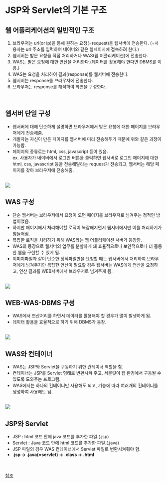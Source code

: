 # JSP와 Servlet의 기본 구조  
## 웹 어플리케이션의 일반적인 구조
1. 브라우저는 url(or ip)을 통해 원하는 요청(=request)을 웹서버에 전송한다. (=사용자는 url 주소를 입력하여 네이버와 같은 웹페이지에 접속하려 한다.)
2. 웹서버는 받은 요청을 직접 처리하거나 WAS(웹 어플리케이션)에 전송한다.
3. WAS는 받은 요청에 대한 연산을 처리한다.(데이터를 활용해야 한다면 DBMS를 이용.)
4. WAS는 요청을 처리하여 결과(response)를 웹서버에 전송한다.
5. 웹서버는 response를 브라우저에 전송한다.
6. 브라우저는 response를 해석하여 화면을 구성한다.  
<br>

## 웹서버 단일 구성
- 웹서버에 대해 단순하게 설명하면 브라우저에서 받은 요청에 대한 페이지를 브라우저에게 전송해줌.  
- 개발자는 자신이 만든 페이지를 웹서버에 미리 전송해두기 때문에 위와 같은 과정이 가능함.
- 페이지의 종류로는 html, css, javascript 등이 있음.  
ex. 사용자가 네이버에서 로그인 버튼을 클릭하면 웹서버로 로그인 페이지에 대한 html, css, javascript 등을 전송해달라는 request가 전송되고, 웹서버는 해당 페이지를 찾아 브라우저에 전송해줌.  
<br>
<img src="https://user-images.githubusercontent.com/66666533/101588269-58a1c900-3a29-11eb-89bb-b6e24df0cec4.PNG">
<br>

## WAS 구성
- 단순 웹서버는 브라우저에서 요청이 오면 페이지를 브라우저로 넘겨주는 정적인 방법이었음.  
- 하지만 페이지에서 처리해야할 로직이 복잡해지면서 웹서버에서만 이를 처리하기가 힘들어짐.  
- 복잡한 로직을 처리하기 위해 WAS라는 웹 어플리케이션 서버가 등장함.
- WAS의 등장으로 웹서버의 업무를 분할하게 돼 효율적으로나 보안적으로나 더 훌륭한 웹을 구현할 수 있게 됨.  
- 이미지파일과 같이 단순한 정적파일만을 요청할 때는 웹서버에서 처리하여 브라우저에게 넘겨주지만 복잡한 연산이 필요할 경우 웹서버는 WAS에게 연산을 요청하고, 연산 결과를 WEB서버에서 브라우저로 넘겨주게 됨.  
<br>
<img src="https://user-images.githubusercontent.com/66666533/101589101-1da09500-3a2b-11eb-97a7-51904d9640e6.PNG">  
<br>

## WEB-WAS-DBMS 구성
- WAS에서 연산처리를 하면서 데이터를 활용해야 할 경우가 많이 발생하게 됨.
- 데이터 활용을 효율적으로 하기 위해 DBMS가 등장.  
<br>
<img src="https://user-images.githubusercontent.com/66666533/101589886-ad930e80-3a2c-11eb-97a3-b74f45181d29.png">
<br>

## WAS와 컨테이너
- WAS는 JSP와 Servlet을 구동하기 위한 컨테이너 역할을 함.  
- 컨테이너는 JSP를 Servlet 형태로 변환시켜 주고, 서블릿이 웹 환경에서 구동될 수 있도록 도와주는 프로그램.
- WAS에서는 하나의 컨테이너만 사용해도 되고, 기능에 따라 여러개의 컨테이너를 생성하여 사용해도 됨.  
<br>
<img src="https://user-images.githubusercontent.com/66666533/101591656-5abb5600-3a30-11eb-89cb-16b0c54a4414.png">  
<br>

## JSP와 Servlet  
- JSP : html 코드 안에 java 코드를 추가한 파일.(.jsp)
- Servlet : Java 코드 안에 html 코드를 추가한 파일.(.java)
- JSP 파일의 경우 WAS 컨테이너에서 Servlet 파일로 변환시켜줘야 함.
- **.jsp -> .java(=servlet) -> .class -> .html**  
<br><br>

[참조](https://codevang.tistory.com/191?category=844272)